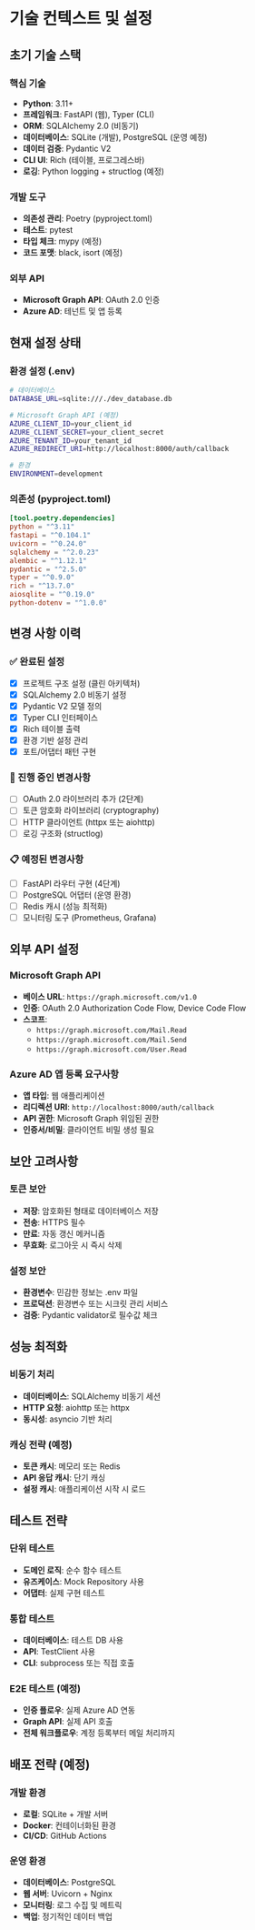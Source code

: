 # 기술 컨텍스트 및 설정

## 초기 기술 스택

### 핵심 기술
- **Python**: 3.11+
- **프레임워크**: FastAPI (웹), Typer (CLI)
- **ORM**: SQLAlchemy 2.0 (비동기)
- **데이터베이스**: SQLite (개발), PostgreSQL (운영 예정)
- **데이터 검증**: Pydantic V2
- **CLI UI**: Rich (테이블, 프로그레스바)
- **로깅**: Python logging + structlog (예정)

### 개발 도구
- **의존성 관리**: Poetry (pyproject.toml)
- **테스트**: pytest
- **타입 체크**: mypy (예정)
- **코드 포맷**: black, isort (예정)

### 외부 API
- **Microsoft Graph API**: OAuth 2.0 인증
- **Azure AD**: 테넌트 및 앱 등록

## 현재 설정 상태

### 환경 설정 (.env)
```bash
# 데이터베이스
DATABASE_URL=sqlite:///./dev_database.db

# Microsoft Graph API (예정)
AZURE_CLIENT_ID=your_client_id
AZURE_CLIENT_SECRET=your_client_secret
AZURE_TENANT_ID=your_tenant_id
AZURE_REDIRECT_URI=http://localhost:8000/auth/callback

# 환경
ENVIRONMENT=development
```

### 의존성 (pyproject.toml)
```toml
[tool.poetry.dependencies]
python = "^3.11"
fastapi = "^0.104.1"
uvicorn = "^0.24.0"
sqlalchemy = "^2.0.23"
alembic = "^1.12.1"
pydantic = "^2.5.0"
typer = "^0.9.0"
rich = "^13.7.0"
aiosqlite = "^0.19.0"
python-dotenv = "^1.0.0"
```

## 변경 사항 이력

### ✅ 완료된 설정
- [x] 프로젝트 구조 설정 (클린 아키텍처)
- [x] SQLAlchemy 2.0 비동기 설정
- [x] Pydantic V2 모델 정의
- [x] Typer CLI 인터페이스
- [x] Rich 테이블 출력
- [x] 환경 기반 설정 관리
- [x] 포트/어댑터 패턴 구현

### 🔄 진행 중인 변경사항
- [ ] OAuth 2.0 라이브러리 추가 (2단계)
- [ ] 토큰 암호화 라이브러리 (cryptography)
- [ ] HTTP 클라이언트 (httpx 또는 aiohttp)
- [ ] 로깅 구조화 (structlog)

### 📋 예정된 변경사항
- [ ] FastAPI 라우터 구현 (4단계)
- [ ] PostgreSQL 어댑터 (운영 환경)
- [ ] Redis 캐시 (성능 최적화)
- [ ] 모니터링 도구 (Prometheus, Grafana)

## 외부 API 설정

### Microsoft Graph API
- **베이스 URL**: `https://graph.microsoft.com/v1.0`
- **인증**: OAuth 2.0 Authorization Code Flow, Device Code Flow
- **스코프**: 
  - `https://graph.microsoft.com/Mail.Read`
  - `https://graph.microsoft.com/Mail.Send`
  - `https://graph.microsoft.com/User.Read`

### Azure AD 앱 등록 요구사항
- **앱 타입**: 웹 애플리케이션
- **리디렉션 URI**: `http://localhost:8000/auth/callback`
- **API 권한**: Microsoft Graph 위임된 권한
- **인증서/비밀**: 클라이언트 비밀 생성 필요

## 보안 고려사항

### 토큰 보안
- **저장**: 암호화된 형태로 데이터베이스 저장
- **전송**: HTTPS 필수
- **만료**: 자동 갱신 메커니즘
- **무효화**: 로그아웃 시 즉시 삭제

### 설정 보안
- **환경변수**: 민감한 정보는 .env 파일
- **프로덕션**: 환경변수 또는 시크릿 관리 서비스
- **검증**: Pydantic validator로 필수값 체크

## 성능 최적화

### 비동기 처리
- **데이터베이스**: SQLAlchemy 비동기 세션
- **HTTP 요청**: aiohttp 또는 httpx
- **동시성**: asyncio 기반 처리

### 캐싱 전략 (예정)
- **토큰 캐시**: 메모리 또는 Redis
- **API 응답 캐시**: 단기 캐싱
- **설정 캐시**: 애플리케이션 시작 시 로드

## 테스트 전략

### 단위 테스트
- **도메인 로직**: 순수 함수 테스트
- **유즈케이스**: Mock Repository 사용
- **어댑터**: 실제 구현 테스트

### 통합 테스트
- **데이터베이스**: 테스트 DB 사용
- **API**: TestClient 사용
- **CLI**: subprocess 또는 직접 호출

### E2E 테스트 (예정)
- **인증 플로우**: 실제 Azure AD 연동
- **Graph API**: 실제 API 호출
- **전체 워크플로우**: 계정 등록부터 메일 처리까지

## 배포 전략 (예정)

### 개발 환경
- **로컬**: SQLite + 개발 서버
- **Docker**: 컨테이너화된 환경
- **CI/CD**: GitHub Actions

### 운영 환경
- **데이터베이스**: PostgreSQL
- **웹 서버**: Uvicorn + Nginx
- **모니터링**: 로그 수집 및 메트릭
- **백업**: 정기적인 데이터 백업
